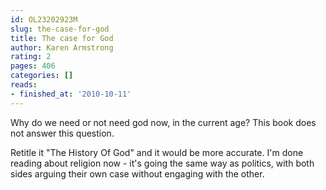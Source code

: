 ```yaml
---
id: OL23202923M
slug: the-case-for-god
title: The case for God
author: Karen Armstrong
rating: 2
pages: 406
categories: []
reads:
- finished_at: '2010-10-11'
---
```

Why do we need or not need god now, in the current age? This book does not answer this question.

Retitle it "The History Of God" and it would be more accurate. I'm done reading about religion now - it's going the same way as politics, with both sides arguing their own case without engaging with the other.
